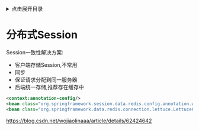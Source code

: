 <details>
<summary>点击展开目录</summary>
<!-- TOC -->

- [分布式Session](#分布式session)

<!-- /TOC -->
</details>

# 分布式Session

Session一致性解决方案:

* 客户端存储Session,不常用
* 同步
* 保证请求分配到同一服务器
* 后端统一存储,推荐存在缓存中

```xml
<context:annotation-config/>
<bean class="org.springframework.session.data.redis.config.annotation.web.http.RedisHttpSessionConfiguration"/>
<bean class="org.springframework.data.redis.connection.lettuce.LettuceConnectionFactory"/>
```

https://blog.csdn.net/wojiaolinaaa/article/details/62424642


